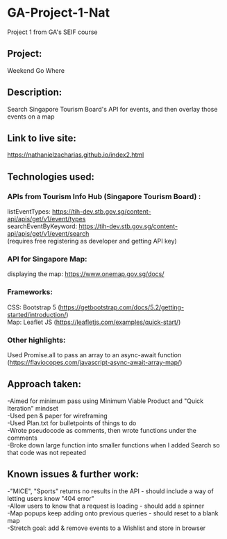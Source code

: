 # GA-Project-1-Nat
Project 1 from GA's SEIF course

## Project: 
Weekend Go Where

## Description:
Search Singapore Tourism Board's API for events, and then overlay those events on a map

## Link to live site:
https://nathanielzacharias.github.io/index2.html

## Technologies used:
### APIs from Tourism Info Hub (Singapore Tourism Board) :  
listEventTypes: https://tih-dev.stb.gov.sg/content-api/apis/get/v1/event/types   
searchEventByKeyword: https://tih-dev.stb.gov.sg/content-api/apis/get/v1/event/search   
(requires free registering as developer and getting API key)

### API for Singapore Map:
displaying the map: https://www.onemap.gov.sg/docs/

### Frameworks: 
CSS: Bootstrap 5 (https://getbootstrap.com/docs/5.2/getting-started/introduction/)   
Map: Leaflet JS (https://leafletjs.com/examples/quick-start/)

### Other highlights:
Used Promise.all to pass an array to an async-await function   
(https://flaviocopes.com/javascript-async-await-array-map/) 

## Approach taken:
-Aimed for minimum pass using Minimum Viable Product and "Quick Iteration" mindset   
-Used pen & paper for wireframing   
-Used Plan.txt for bulletpoints of things to do   
-Wrote pseudocode as comments, then wrote functions under the comments   
-Broke down large function into smaller functions when I added Search so that code was not repeated 

## Known issues & further work:
-"MICE", "Sports" returns no results in the API - should include a way of letting users know "404 error"   
-Allow users to know that a request is loading - should add a spinner   
-Map popups keep adding onto previous queries - should reset to a blank map   
-Stretch goal: add & remove events to a Wishlist and store in browser 
